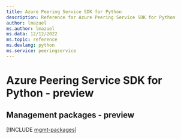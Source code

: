 ```yaml
---
title: Azure Peering Service SDK for Python
description: Reference for Azure Peering Service SDK for Python
author: lmazuel
ms.author: lmazuel
ms.data: 12/12/2022
ms.topic: reference
ms.devlang: python
ms.service: peeringservice
---
```

# Azure Peering Service SDK for Python - preview

## Management packages - preview
[!INCLUDE [mgmt-packages](peering-service-mgmt-index.md)]